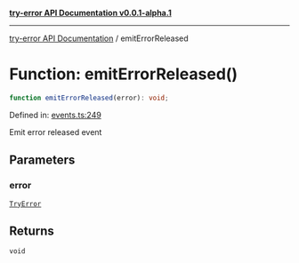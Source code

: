 [**try-error API Documentation v0.0.1-alpha.1**](../index.md)

***

[try-error API Documentation](../index.md) / emitErrorReleased

# Function: emitErrorReleased()

```ts
function emitErrorReleased(error): void;
```

Defined in: [events.ts:249](https://github.com/oconnorjohnson/try-error/blob/e3ae0308069a4fba073f4543d527ad76373db795/src/events.ts#L249)

Emit error released event

## Parameters

### error

[`TryError`](../interfaces/TryError.md)

## Returns

`void`
